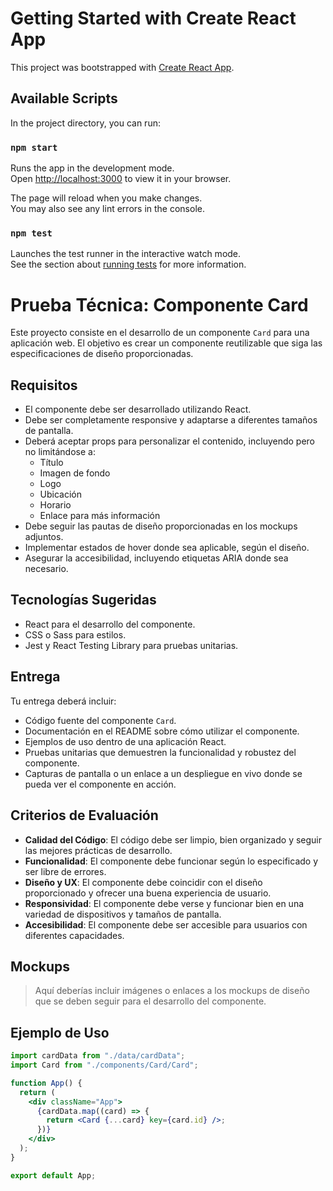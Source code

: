 # Getting Started with Create React App

This project was bootstrapped with [Create React App](https://github.com/facebook/create-react-app).

## Available Scripts

In the project directory, you can run:

### `npm start`

Runs the app in the development mode.\
Open [http://localhost:3000](http://localhost:3000) to view it in your browser.

The page will reload when you make changes.\
You may also see any lint errors in the console.

### `npm test`

Launches the test runner in the interactive watch mode.\
See the section about [running tests](https://facebook.github.io/create-react-app/docs/running-tests) for more information.

# Prueba Técnica: Componente Card

Este proyecto consiste en el desarrollo de un componente `Card` para una aplicación web. El objetivo es crear un componente reutilizable que siga las especificaciones de diseño proporcionadas.

## Requisitos

- El componente debe ser desarrollado utilizando React.
- Debe ser completamente responsive y adaptarse a diferentes tamaños de pantalla.
- Deberá aceptar props para personalizar el contenido, incluyendo pero no limitándose a:
  - Título
  - Imagen de fondo
  - Logo
  - Ubicación
  - Horario
  - Enlace para más información
- Debe seguir las pautas de diseño proporcionadas en los mockups adjuntos.
- Implementar estados de hover donde sea aplicable, según el diseño.
- Asegurar la accesibilidad, incluyendo etiquetas ARIA donde sea necesario.

## Tecnologías Sugeridas

- React para el desarrollo del componente.
- CSS o Sass para estilos.
- Jest y React Testing Library para pruebas unitarias.

## Entrega

Tu entrega deberá incluir:

- Código fuente del componente `Card`.
- Documentación en el README sobre cómo utilizar el componente.
- Ejemplos de uso dentro de una aplicación React.
- Pruebas unitarias que demuestren la funcionalidad y robustez del componente.
- Capturas de pantalla o un enlace a un despliegue en vivo donde se pueda ver el componente en acción.

## Criterios de Evaluación

- **Calidad del Código**: El código debe ser limpio, bien organizado y seguir las mejores prácticas de desarrollo.
- **Funcionalidad**: El componente debe funcionar según lo especificado y ser libre de errores.
- **Diseño y UX**: El componente debe coincidir con el diseño proporcionado y ofrecer una buena experiencia de usuario.
- **Responsividad**: El componente debe verse y funcionar bien en una variedad de dispositivos y tamaños de pantalla.
- **Accesibilidad**: El componente debe ser accesible para usuarios con diferentes capacidades.

## Mockups

> Aquí deberías incluir imágenes o enlaces a los mockups de diseño que se deben seguir para el desarrollo del componente.

## Ejemplo de Uso

```jsx
import cardData from "./data/cardData";
import Card from "./components/Card/Card";

function App() {
  return (
    <div className="App">
      {cardData.map((card) => {
        return <Card {...card} key={card.id} />;
      })}
    </div>
  );
}

export default App;
```
